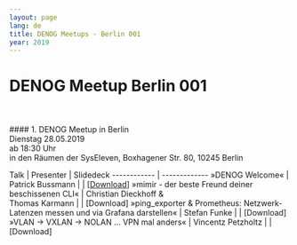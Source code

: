 ```yaml
---
layout: page
lang: de
title: DENOG Meetups - Berlin 001
year: 2019
---
```



# DENOG Meetup Berlin 001
<br>
<br>
#### 1. DENOG Meetup in Berlin<br>
Dienstag 28.05.2019<br>
ab 18:30 Uhr<br>
in den Räumen der SysEleven, Boxhagener Str. 80, 10245 Berlin<br>

Talk | Presenter | Slidedeck
------------ | -------------
»DENOG Welcome« | Patrick Bussmann |     | [<a href='http://www.denog.de/files/meetups/20190528_DENOG_Meetup_Berlin.pdf' target='_new'>Download</a>]
»mimir - der beste Freund deiner beschissenen CLI« | Christian Dieckhoff & <br>Thomas Karmann |     | [Download]
»ping_exporter & Prometheus: Netzwerk-Latenzen messen und via Grafana darstellen« | Stefan Funke |      | [Download]
»VLAN -> VXLAN -> NOLAN ... VPN mal anders« | Vincentz Petzholtz |      | [Download]
